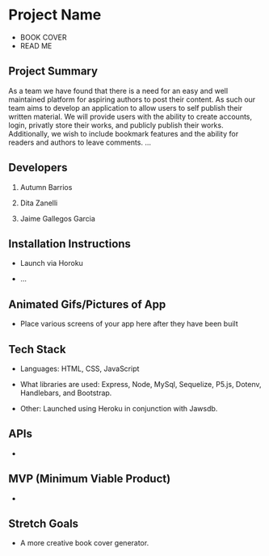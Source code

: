 # Project Name
- BOOK COVER
- READ ME 


## Project Summary
As a team we have found that there is a need for an easy and well maintained platform for aspiring authors to post their content. As such our team aims to develop an application to allow users to self publish their written material. 
We will provide users with the ability to create accounts, login, privatly store their works, and publicly publish their works. Additionally, we wish to include bookmark features and the ability for readers and authors to leave comments. 
...

## Developers

1. Autumn Barrios

2. Dita Zanelli 

3. Jaime Gallegos Garcia 

## Installation Instructions

- Launch via Horoku 

- ...


## Animated Gifs/Pictures of App

- Place various screens of your app here after they have been built

## Tech Stack

- Languages: HTML, CSS, JavaScript  

- What libraries are used: Express, Node, MySql, Sequelize, P5.js, Dotenv, Handlebars, and Bootstrap. 

- Other: Launched using Heroku in conjunction with Jawsdb. 

## APIs

-

## MVP (Minimum Viable Product)

-


## Stretch Goals

- A more creative book cover generator. 
